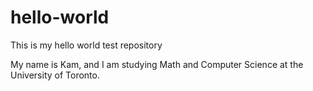# hello-world
This is my hello world test repository

My name is Kam, and I am studying Math and Computer Science at the University of Toronto.
